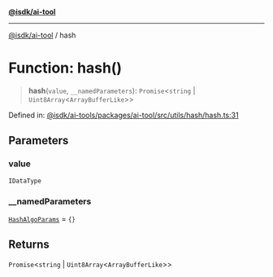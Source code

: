[**@isdk/ai-tool**](../README.md)

***

[@isdk/ai-tool](../globals.md) / hash

# Function: hash()

> **hash**(`value`, `__namedParameters`): `Promise`\<`string` \| `Uint8Array`\<`ArrayBufferLike`\>\>

Defined in: [@isdk/ai-tools/packages/ai-tool/src/utils/hash/hash.ts:31](https://github.com/isdk/ai-tool.js/blob/e883e341c67e937e7d3a3e95e8bc56844896f5a3/src/utils/hash/hash.ts#L31)

## Parameters

### value

`IDataType`

### \_\_namedParameters

[`HashAlgoParams`](../interfaces/HashAlgoParams.md) = `{}`

## Returns

`Promise`\<`string` \| `Uint8Array`\<`ArrayBufferLike`\>\>
